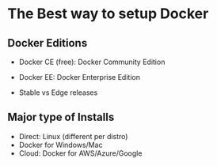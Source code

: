 # The Best way to setup Docker

## Docker Editions

- Docker CE (free): Docker Community Edition
- Docker EE: Docker Enterprise Edition

- Stable vs Edge releases

## Major type of Installs

- Direct: Linux (different per distro)
- Docker for Windows/Mac
- Cloud: Docker for AWS/Azure/Google

